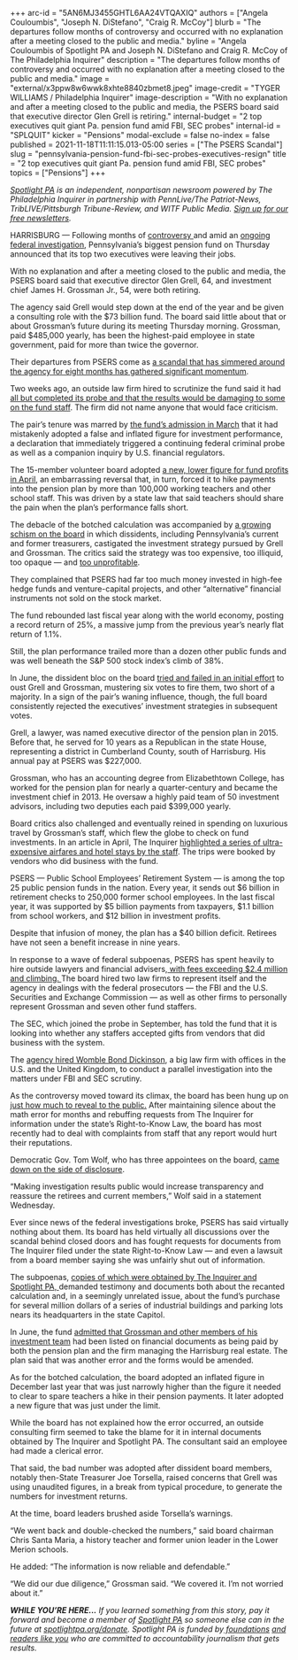+++
arc-id = "5AN6MJ3455GHTL6AA24VTQAXIQ"
authors = ["Angela Couloumbis", "Joseph N. DiStefano", "Craig R. McCoy"]
blurb = "The departures follow months of controversy and occurred with no explanation after a meeting closed to the public and media."
byline = "Angela Couloumbis of Spotlight PA and Joseph N. DiStefano and Craig R. McCoy of The Philadelphia Inquirer"
description = "The departures follow months of controversy and occurred with no explanation after a meeting closed to the public and media."
image = "external/x3ppw8w6wwk8xhte8840zbmet8.jpeg"
image-credit = "TYGER WILLIAMS / Philadelphia Inquirer"
image-description = "With no explanation and after a meeting closed to the public and media, the PSERS board said that executive director Glen Grell is retiring."
internal-budget = "2 top executives quit giant Pa. pension fund amid FBI, SEC probes"
internal-id = "SPLQUIT"
kicker = "Pensions"
modal-exclude = false
no-index = false
published = 2021-11-18T11:11:15.013-05:00
series = ["The PSERS Scandal"]
slug = "pennsylvania-pension-fund-fbi-sec-probes-executives-resign"
title = "2 top executives quit giant Pa. pension fund amid FBI, SEC probes"
topics = ["Pensions"]
+++

<a href="https://www.spotlightpa.org/"><i>Spotlight PA</i></a><i> is an independent, nonpartisan newsroom powered by The Philadelphia Inquirer in partnership with PennLive/The Patriot-News, TribLIVE/Pittsburgh Tribune-Review, and WITF Public Media. </i><a href="https://www.spotlightpa.org/newsletters"><i>Sign up for our free newsletters</i></a><i>.</i>

HARRISBURG — Following months of <a href="https://www.inquirer.com/business/psers-compensation-gifts-sec-fbi-pension-fund-pennsylvania-teachers-subpoena-20210925.html">controversy </a>and amid an <a href="https://www.inquirer.com/business/psers-pension-fbi-pa-probe-subpoenas-20210516.html">ongoing federal investigation</a>, Pennsylvania’s biggest pension fund on Thursday announced that its top two executives were leaving their jobs.

With no explanation and after a meeting closed to the public and media, the PSERS board said that executive director Glen Grell, 64, and investment chief James H. Grossman Jr., 54, were both retiring.

The agency said Grell would step down at the end of the year and be given a consulting role with the $73 billion fund. The board said little about that or about Grossman’s future during its meeting Thursday morning. Grossman, paid $485,000 yearly, has been the highest-paid employee in state government, paid for more than twice the governor.

<script src="https://www.spotlightpa.org/embed.js" async></script><div data-spl-embed-version="1" data-spl-src="https://www.spotlightpa.org/embeds/newsletter/"></div>

Their departures from PSERS come as <a href="https://www.spotlightpa.org/series/the-psers-scandal/" target="_blank">a scandal that has simmered around the agency for eight months has gathered significant momentum</a>.

Two weeks ago, an outside law firm hired to scrutinize the fund said it had <a href="https://www.spotlightpa.org/news/2021/11/pa-education-pension-fund-probe-public-report/" target="_blank">all but completed its probe and that the results would be damaging to some on the fund staff</a>. The firm did not name anyone that would face criticism.

The pair’s tenure was marred by <a href="https://www.inquirer.com/business/psers-pa-pension-school-employees-taxpayers-20210313.html">the fund’s admission in March</a> that it had mistakenly adopted a false and inflated figure for investment performance, a declaration that immediately triggered a continuing federal criminal probe as well as a companion inquiry by U.S. financial regulators.

The 15-member volunteer board adopted <a href="https://www.inquirer.com/business/psers-pension-board-teachers-school-pa-fund-wolf-20210419.html">a new, lower figure for fund profits in April</a>, an embarrassing reversal that, in turn, forced it to hike payments into the pension plan by more than 100,000 working teachers and other school staff. This was driven by a state law that said teachers should share the pain when the plan’s performance falls short.

The debacle of the botched calculation was accompanied by <a href="https://www.inquirer.com/business/psers-fund-pension-investments-teachers-rebels-dissidents-profits-yes-communities-20210917.html">a growing schism on the board</a> in which dissidents, including Pennsylvania’s current and former treasurers, castigated the investment strategy pursued by Grell and Grossman. The critics said the strategy was too expensive, too illiquid, too opaque — and <a href="https://www.inquirer.com/business/psers-returns-oil-land-florida-alternative-investments-20210808.html">too unprofitable</a>.

They complained that PSERS had far too much money invested in high-fee hedge funds and venture-capital projects, and other “alternative” financial instruments not sold on the stock market.

The fund rebounded last fiscal year along with the world economy, posting a record return of 25%, a massive jump from the previous year’s nearly flat return of 1.1%.

Still, the plan performance trailed more than a dozen other public funds and was well beneath the S&amp;P 500 stock index’s climb of 38%.

In June, the dissident bloc on the board <a href="https://www.spotlightpa.org/news/2021/06/pa-psers-fund-treasuer-fire-leadership/">tried and failed in an initial effort</a> to oust Grell and Grossman, mustering six votes to fire them, two short of a majority. In a sign of the pair’s waning influence, though, the full board consistently rejected the executives’ investment strategies in subsequent votes.

Grell, a lawyer, was named executive director of the pension plan in 2015. Before that, he served for 10 years as a Republican in the state House, representing a district in Cumberland County, south of Harrisburg. His annual pay at PSERS was $227,000.

Grossman, who has an accounting degree from Elizabethtown College, has worked for the pension plan for nearly a quarter-century and became the investment chief in 2013. He oversaw a highly paid team of 50 investment advisors, including two deputies each paid $399,000 yearly.

Board critics also challenged and eventually reined in spending on luxurious travel by Grossman’s staff, which flew the globe to check on fund investments. In an article in April, The Inquirer <a href="https://www.inquirer.com/business/psers-pension-teachers-travel-expenses-sers-public-school-trips-cost-20210403.html" target="_blank">highlighted a series of ultra-expensive airfares and hotel stays by the staff</a>. The trips were booked by vendors who did business with the fund.

PSERS — Public School Employees’ Retirement System — is among the top 25 public pension funds in the nation. Every year, it sends out $6 billion in retirement checks to 250,000 former school employees. In the last fiscal year, it was supported by $5 billion payments from taxpayers, $1.1 billion from school workers, and $12 billion in investment profits.

Despite that infusion of money, the plan has a $40 billion deficit. Retirees have not seen a benefit increase in nine years.

In response to a wave of federal subpoenas, PSERS has spent heavily to hire outside lawyers and financial advisers,<a href="https://www.inquirer.com/business/psers-lawyers-legal-fees-fbi-investigation-probe-20210605.html"> with fees exceeding $2.4 million and climbing. </a>The board hired two law firms to represent itself and the agency in dealings with the federal prosecutors — the FBI and the U.S. Securities and Exchange Commission — as well as other firms to personally represent Grossman and seven other fund staffers.

The SEC, which joined the probe in September, has told the fund that it is looking into whether any staffers accepted gifts from vendors that did business with the system.

The <a href="https://www.inquirer.com/business/psers-pension-fund-pa-teachers-mistake-error-lawyers-20210319.html">agency hired Womble Bond Dickinson</a>, a big law firm with offices in the U.S. and the United Kingdom, to conduct a parallel investigation into the matters under FBI and SEC scrutiny.

As the controversy moved toward its climax, the board has been hung up on <a href="https://www.inquirer.com/business/psers-calculation-mistake-error-rtk-secrecy-right-to-know-20211022.html">just how much to reveal to the public.</a> After maintaining silence about the math error for months and rebuffing requests from The Inquirer for information under the state’s Right-to-Know Law, the board has most recently had to deal with complaints from staff that any report would hurt their reputations.

Democratic Gov. Tom Wolf, who has three appointees on the board, <a href="https://www.inquirer.com/business/psers-pension-plan-investigation-probe-wolf-20211118.html" target="_blank">came down on the side of disclosure</a>. 

“Making investigation results public would increase transparency and reassure the retirees and current members,” Wolf said in a statement Wednesday.

Ever since news of the federal investigations broke, PSERS has said virtually nothing about them. Its board has held virtually all discussions over the scandal behind closed doors and has fought requests for documents from The Inquirer filed under the state Right-to-Know Law — and even a lawsuit from a board member saying she was unfairly shut out of information.

The subpoenas, <a href="https://www.inquirer.com/business/psers-pension-fbi-pa-probe-subpoenas-20210516.html">copies of which were obtained by The Inquirer and Spotlight PA, </a>demanded testimony and documents both about the recanted calculation and, in a seemingly unrelated issue, about the fund’s purchase for several million dollars of a series of industrial buildings and parking lots nears its headquarters in the state Capitol.

In June, the fund <a href="https://www.spotlightpa.org/news/2021/06/pa-psers-fbi-investigation-irs-disclosures-real-estate-amended/" target="_blank">admitted that Grossman and other members of his investment team</a> had been listed on financial documents as being paid by both the pension plan and the firm managing the Harrisburg real estate. The plan said that was another error and the forms would be amended.

As for the botched calculation, the board adopted an inflated figure in December last year that was just narrowly higher than the figure it needed to clear to spare teachers a hike in their pension payments. It later adopted a new figure that was just under the limit.

<script src="https://www.spotlightpa.org/embed.js" async></script><div data-spl-embed-version="1" data-spl-src="https://www.spotlightpa.org/embeds/donate/?eyebrow_text=SUPPORT%20SPOTLIGHT%20PA&cta_text=YES%2C%20DOUBLE%20MY%20GIFT&teaser_text=Support%20Spotlight%20PA's%20vital%20investigative%20journalism%20for%20Pennsylvania%20and%20for%20a%20limited%20time%2C%20all%20gifts%20will%20be%20DOUBLED."></div>

While the board has not explained how the error occurred, an outside consulting firm seemed to take the blame for it in internal documents obtained by The Inquirer and Spotlight PA. The consultant said an employee had made a clerical error.

That said, the bad number was adopted after dissident board members, notably then-State Treasurer Joe Torsella, raised concerns that Grell was using unaudited figures, in a break from typical procedure, to generate the numbers for investment returns.

At the time, board leaders brushed aside Torsella’s warnings.

“We went back and double-checked the numbers,” said board chairman Chris Santa Maria, a history teacher and former union leader in the Lower Merion schools.

He added: “The information is now reliable and defendable.”

“We did our due diligence,” Grossman said. “We covered it. I’m not worried about it.”

<i><b>WHILE YOU’RE HERE...</b></i><i> If you learned something from this story, pay it forward and become a member of </i><a href="https://www.spotlightpa.org/"><i>Spotlight PA</i></a><i> so someone else can in the future at </i><a href="https://www.spotlightpa.org/donate"><i>spotlightpa.org/donate</i></a><i>. Spotlight PA is funded by</i><a href="https://www.spotlightpa.org/support"><i> foundations</i></a><i> </i><a href="https://www.spotlightpa.org/support"><i>and readers like you</i></a><i> who are committed to accountability journalism that gets results.</i>
